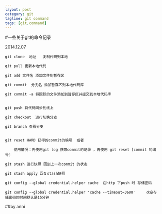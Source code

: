 ```yaml
---
layout: post
category: git
tagline: git command
tags: [git,command]
---
```

#一些关于git的命令记录

2014.12.07

    git clone  地址   复制代码到本地
   
    git pull 更新本地代码
   
    git add 文件名 添加文件到暂存区
    
    git commit  分支名 添加暂存区到本地代码库
    
    git commit -a 将跟踪的文件添加到暂存区并提交到本地代码库
    
   
    git push 将代码同步到线上
    
    git checkout  进行切换分支
    
    git branch 查看分支
    
    
    git reset HARD 获得的commit的编号  或者 
        
        使用情况：先使用git log 获取commit的记录 ，再使用 git reset [commit 的编号] 
    
    git stash 进行快照 回到上一次commit 的状态
    
    git stash apply 回复stash快照
    
    git config --global credential.helper cache  在http 下push 时 存储密码
    
    git config --global credential.helper 'cache --timeout=3600'     改变存储密码的时间默认是15分钟


##by anni
